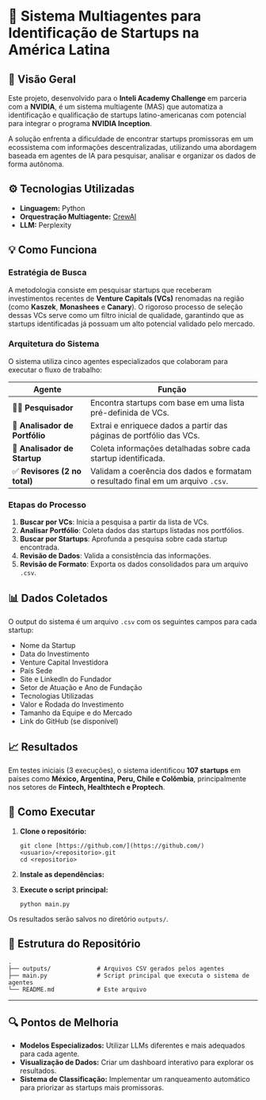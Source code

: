 # 🧠 Sistema Multiagentes para Identificação de Startups na América Latina

## 📘 Visão Geral

Este projeto, desenvolvido para o **Inteli Academy Challenge** em parceria com a **NVIDIA**, é um sistema multiagente (MAS) que automatiza a identificação e qualificação de startups latino-americanas com potencial para integrar o programa **NVIDIA Inception**.

A solução enfrenta a dificuldade de encontrar startups promissoras em um ecossistema com informações descentralizadas, utilizando uma abordagem baseada em agentes de IA para pesquisar, analisar e organizar os dados de forma autônoma.

## ⚙️ Tecnologias Utilizadas

* **Linguagem:** Python
* **Orquestração Multiagente:** [CrewAI](https://github.com/joaomdmoura/crewAI)
* **LLM:** Perplexity

## 💡 Como Funciona

### Estratégia de Busca

A metodologia consiste em pesquisar startups que receberam investimentos recentes de **Venture Capitals (VCs)** renomadas na região (como **Kaszek**, **Monashees** e **Canary**). O rigoroso processo de seleção dessas VCs serve como um filtro inicial de qualidade, garantindo que as startups identificadas já possuam um alto potencial validado pelo mercado.

### Arquitetura do Sistema

O sistema utiliza cinco agentes especializados que colaboram para executar o fluxo de trabalho:

| **Agente** | **Função** |
| ------------------------------- | -------------------------------------------------------------------------- |
| 🕵️‍♂️ **Pesquisador** | Encontra startups com base em uma lista pré-definida de VCs.               |
| 📂 **Analisador de Portfólio** | Extrai e enriquece dados a partir das páginas de portfólio das VCs.        |
| 🧩 **Analisador de Startup** | Coleta informações detalhadas sobre cada startup identificada.             |
| ✅ **Revisores (2 no total)** | Validam a coerência dos dados e formatam o resultado final em um arquivo `.csv`. |

### Etapas do Processo

1.  **Buscar por VCs**: Inicia a pesquisa a partir da lista de VCs.
2.  **Analisar Portfólio**: Coleta dados das startups listadas nos portfólios.
3.  **Buscar por Startups**: Aprofunda a pesquisa sobre cada startup encontrada.
4.  **Revisão de Dados**: Valida a consistência das informações.
5.  **Revisão de Formato**: Exporta os dados consolidados para um arquivo `.csv`.

## 📊 Dados Coletados

O output do sistema é um arquivo `.csv` com os seguintes campos para cada startup:

* Nome da Startup
* Data do Investimento
* Venture Capital Investidora
* País Sede
* Site e LinkedIn do Fundador
* Setor de Atuação e Ano de Fundação
* Tecnologias Utilizadas
* Valor e Rodada do Investimento
* Tamanho da Equipe e do Mercado
* Link do GitHub (se disponível)

## 📈 Resultados

Em testes iniciais (3 execuções), o sistema identificou **107 startups** em países como **México, Argentina, Peru, Chile e Colômbia**, principalmente nos setores de **Fintech, Healthtech e Proptech**.

## 🚀 Como Executar

1.  **Clone o repositório:**
    ```
    git clone [https://github.com/](https://github.com/)<usuario>/<repositorio>.git
    cd <repositorio>
    ```
2.  **Instale as dependências:**

3.  **Execute o script principal:**
    ```
    python main.py
    ```

Os resultados serão salvos no diretório `outputs/`.

## 🧾 Estrutura do Repositório
```
.
├── outputs/             # Arquivos CSV gerados pelos agentes  
├── main.py              # Script principal que executa o sistema de agentes
└── README.md            # Este arquivo  
```
---

## 🔍 Pontos de Melhoria

* **Modelos Especializados:** Utilizar LLMs diferentes e mais adequados para cada agente.
* **Visualização de Dados:** Criar um dashboard interativo para explorar os resultados.
* **Sistema de Classificação:** Implementar um ranqueamento automático para priorizar as startups mais promissoras.
